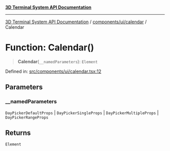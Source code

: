 [**3D Terminal System API Documentation**](../../../../README.md)

***

[3D Terminal System API Documentation](../../../../README.md) / [components/ui/calendar](../README.md) / Calendar

# Function: Calendar()

> **Calendar**(`__namedParameters`): `Element`

Defined in: [src/components/ui/calendar.tsx:12](https://github.com/Dicommunitas/ThreeJS_Terminal_3D/blob/7212b5be68c3f7954d775adb9932e64d901692b4/src/components/ui/calendar.tsx#L12)

## Parameters

### \_\_namedParameters

`DayPickerDefaultProps` | `DayPickerSingleProps` | `DayPickerMultipleProps` | `DayPickerRangeProps`

## Returns

`Element`
